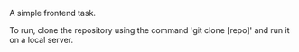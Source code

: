 A simple frontend task.

To run, clone the repository using the command 'git clone [repo]' and run it on a local server.